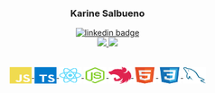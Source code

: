 <div id="header" align="center">
  <h3>Karine Salbueno </h3>
    <a href="https://www.linkedin.com/in/karine-salbueno/">
        <img src='https://img.shields.io/badge/LinkedIn-blue?logo=linkedin&logoColor=white&style=for-the-badge' alt='linkedin badge'>
    </a>
</div>

<div  align="center">
  <a href="https://github.com/karinesalbueno">
  <img height="150em" src="https://github-readme-stats.vercel.app/api/top-langs/?username=karinesalbueno&layout=compact&langs_count=7&theme=dracula"/>
  <img height="250em" src="https://user-images.githubusercontent.com/55932953/214437729-350e70b2-4c5f-45c6-966a-1f6ab7351cbe.png"/>

</div>
<br/>

<div style="display: inline_block" align="center"><br>
  <img align="center" height="30" width="40" src="https://raw.githubusercontent.com/devicons/devicon/master/icons/javascript/javascript-plain.svg">
  <img align="center" height="30" width="40" src="https://raw.githubusercontent.com/devicons/devicon/master/icons/typescript/typescript-plain.svg">
  <img align="center" height="30" width="40" src="https://raw.githubusercontent.com/devicons/devicon/master/icons/react/react-original.svg">
  <img align="center" height="30" width="40" src="https://raw.githubusercontent.com/devicons/devicon/1119b9f84c0290e0f0b38982099a2bd027a48bf1/icons/nodejs/nodejs-original.svg">
    <img align="center" height="30" width="40" src="https://raw.githubusercontent.com/devicons/devicon/1119b9f84c0290e0f0b38982099a2bd027a48bf1/icons/nestjs/nestjs-plain.svg">
  <img align="center" height="30" width="40" src="https://raw.githubusercontent.com/devicons/devicon/master/icons/html5/html5-original.svg">
  <img align="center" height="30" width="40" src="https://raw.githubusercontent.com/devicons/devicon/master/icons/css3/css3-original.svg">
    <img align="center" height="30" width="40" src="https://raw.githubusercontent.com/devicons/devicon/1119b9f84c0290e0f0b38982099a2bd027a48bf1/icons/mysql/mysql-original.svg">

  </div>

 
